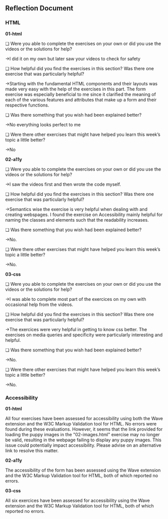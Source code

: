 ## Reflection Document

### HTML

**01-html**

❏ Were you able to complete the exercises on your own or did you use the
videos or the solutions for help?

->I did it on my own but later saw your videos to check for safety

❏ How helpful did you find the exercises in this section? Was there one
exercise that was particularly helpful?

->Starting with the fundamental HTML components and their layouts was made very easy with the help of the exercises in this part. The form exercise was especially beneficial to me since it clarified the meaning of each of the various features and attributes that make up a form and their respective functions.

❏ Was there something that you wish had been explained better?

->No everything looks perfect to me

❏ Were there other exercises that might have helped you learn this week’s
topic a little better?

->No 

**02-a11y**

❏ Were you able to complete the exercises on your own or did you use the
videos or the solutions for help?

->I saw the videos first and then wrote the code myself.

❏ How helpful did you find the exercises in this section? Was there one
exercise that was particularly helpful?

->Semantics wise the exercise is very helpful when dealing with and creating webspages. I found the exercise on Accessibility mainly helpful for naming the classes and elements such that the readability increases.

❏ Was there something that you wish had been explained better?

->No.


❏ Were there other exercises that might have helped you learn this week’s
topic a little better?

->No.

**03-css**

❏ Were you able to complete the exercises on your own or did you use the
videos or the solutions for help?

->I was able to complete most part of the exercices on my own with occasional help from the videos.

❏ How helpful did you find the exercises in this section? Was there one
exercise that was particularly helpful?

->The exercices were very helpful in getting to know css better. The exercises on media queries and specificity were particularly interesting and helpful.

❏ Was there something that you wish had been explained better?

->No.


❏ Were there other exercises that might have helped you learn this week’s
topic a little better?

->No.

### Accessibility

**01-html**

All four exercises have been assessed for accessibility using both the Wave extension and the W3C Markup Validation tool for HTML. No errors were found during these evaluations. However, it seems that the link provided for loading the puppy images in the "02-images.html" exercise may no longer be valid, resulting in the webpage failing to display any puppy images. This issue could potentially impact accessibility. Please advise on an alternative link to resolve this matter.

**02-a11y**

The accessibility of the form has been assessed using the Wave extension and the W3C Markup Validation tool for HTML, both of which reported no errors.

**03-css**

All six exercices have been assessed for accessibility using the Wave extension and the W3C Markup Validation tool for HTML, both of which reported no errors.